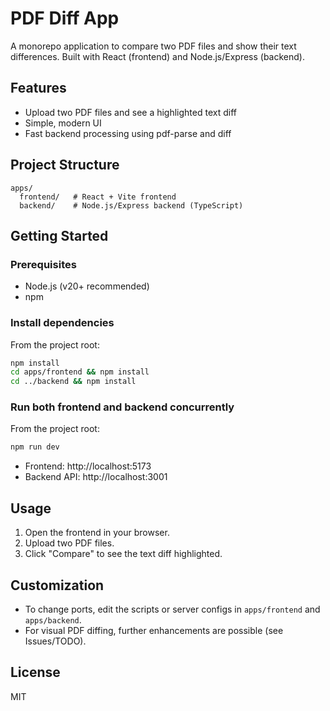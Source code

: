 # PDF Diff App

A monorepo application to compare two PDF files and show their text differences. Built with React (frontend) and Node.js/Express (backend).

## Features
- Upload two PDF files and see a highlighted text diff
- Simple, modern UI
- Fast backend processing using pdf-parse and diff

## Project Structure
```
apps/
  frontend/   # React + Vite frontend
  backend/    # Node.js/Express backend (TypeScript)
```

## Getting Started

### Prerequisites
- Node.js (v20+ recommended)
- npm

### Install dependencies
From the project root:
```sh
npm install
cd apps/frontend && npm install
cd ../backend && npm install
```

### Run both frontend and backend concurrently
From the project root:
```sh
npm run dev
```
- Frontend: http://localhost:5173
- Backend API: http://localhost:3001

## Usage
1. Open the frontend in your browser.
2. Upload two PDF files.
3. Click "Compare" to see the text diff highlighted.

## Customization
- To change ports, edit the scripts or server configs in `apps/frontend` and `apps/backend`.
- For visual PDF diffing, further enhancements are possible (see Issues/TODO).

## License
MIT